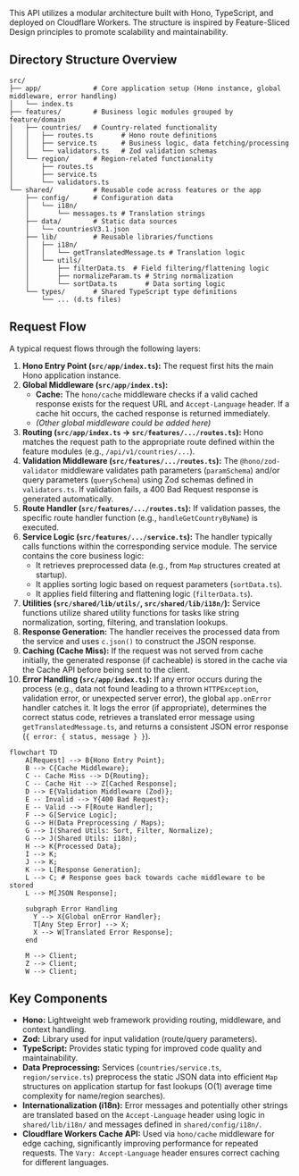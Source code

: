 This API utilizes a modular architecture built with Hono, TypeScript, and deployed on Cloudflare Workers. The structure is inspired by Feature-Sliced Design principles to promote scalability and maintainability.

## Directory Structure Overview

```
src/
├── app/             # Core application setup (Hono instance, global middleware, error handling)
│   └── index.ts
├── features/        # Business logic modules grouped by feature/domain
│   ├── countries/   # Country-related functionality
│   │   ├── routes.ts       # Hono route definitions
│   │   ├── service.ts      # Business logic, data fetching/processing
│   │   └── validators.ts   # Zod validation schemas
│   └── region/      # Region-related functionality
│       ├── routes.ts
│       ├── service.ts
│       └── validators.ts
└── shared/          # Reusable code across features or the app
    ├── config/      # Configuration data
    │   └── i18n/
    │       └── messages.ts # Translation strings
    ├── data/        # Static data sources
    │   └── countriesV3.1.json
    ├── lib/         # Reusable libraries/functions
    │   ├── i18n/
    │   │   └── getTranslatedMessage.ts # Translation logic
    │   └── utils/
    │       ├── filterData.ts  # Field filtering/flattening logic
    │       ├── normalizeParam.ts # String normalization
    │       └── sortData.ts       # Data sorting logic
    └── types/       # Shared TypeScript type definitions
        └── ... (d.ts files)
```

## Request Flow

A typical request flows through the following layers:

1.  **Hono Entry Point (`src/app/index.ts`):** The request first hits the main Hono application instance.
2.  **Global Middleware (`src/app/index.ts`):**
    - **Cache:** The `hono/cache` middleware checks if a valid cached response exists for the request URL and `Accept-Language` header. If a cache hit occurs, the cached response is returned immediately.
    - _(Other global middleware could be added here)_
3.  **Routing (`src/app/index.ts` -> `src/features/.../routes.ts`):** Hono matches the request path to the appropriate route defined within the feature modules (e.g., `/api/v1/countries/...`).
4.  **Validation Middleware (`src/features/.../routes.ts`):** The `@hono/zod-validator` middleware validates path parameters (`paramSchema`) and/or query parameters (`querySchema`) using Zod schemas defined in `validators.ts`. If validation fails, a 400 Bad Request response is generated automatically.
5.  **Route Handler (`src/features/.../routes.ts`):** If validation passes, the specific route handler function (e.g., `handleGetCountryByName`) is executed.
6.  **Service Logic (`src/features/.../service.ts`):** The handler typically calls functions within the corresponding service module. The service contains the core business logic:
    - It retrieves preprocessed data (e.g., from `Map` structures created at startup).
    - It applies sorting logic based on request parameters (`sortData.ts`).
    - It applies field filtering and flattening logic (`filterData.ts`).
7.  **Utilities (`src/shared/lib/utils/`, `src/shared/lib/i18n/`):** Service functions utilize shared utility functions for tasks like string normalization, sorting, filtering, and translation lookups.
8.  **Response Generation:** The handler receives the processed data from the service and uses `c.json()` to construct the JSON response.
9.  **Caching (Cache Miss):** If the request was not served from cache initially, the generated response (if cacheable) is stored in the cache via the Cache API before being sent to the client.
10. **Error Handling (`src/app/index.ts`):** If any error occurs during the process (e.g., data not found leading to a thrown `HTTPException`, validation error, or unexpected server error), the global `app.onError` handler catches it. It logs the error (if appropriate), determines the correct status code, retrieves a translated error message using `getTranslatedMessage.ts`, and returns a consistent JSON error response (`{ error: { status, message } }`).

```mermaid
flowchart TD
    A[Request] --> B{Hono Entry Point};
    B --> C{Cache Middleware};
    C -- Cache Miss --> D{Routing};
    C -- Cache Hit --> Z[Cached Response];
    D --> E{Validation Middleware (Zod)};
    E -- Invalid --> Y{400 Bad Request};
    E -- Valid --> F[Route Handler];
    F --> G[Service Logic];
    G --> H(Data Preprocessing / Maps);
    G --> I(Shared Utils: Sort, Filter, Normalize);
    G --> J(Shared Utils: i18n);
    H --> K{Processed Data};
    I --> K;
    J --> K;
    K --> L[Response Generation];
    L --> C; # Response goes back towards cache middleware to be stored
    L --> M[JSON Response];

    subgraph Error Handling
      Y --> X{Global onError Handler};
      T[Any Step Error] --> X;
      X --> W[Translated Error Response];
    end

    M --> Client;
    Z --> Client;
    W --> Client;
```

## Key Components

- **Hono:** Lightweight web framework providing routing, middleware, and context handling.
- **Zod:** Library used for input validation (route/query parameters).
- **TypeScript:** Provides static typing for improved code quality and maintainability.
- **Data Preprocessing:** Services (`countries/service.ts`, `region/service.ts`) preprocess the static JSON data into efficient `Map` structures on application startup for fast lookups (O(1) average time complexity for name/region searches).
- **Internationalization (i18n):** Error messages and potentially other strings are translated based on the `Accept-Language` header using logic in `shared/lib/i18n/` and messages defined in `shared/config/i18n/`.
- **Cloudflare Workers Cache API:** Used via `hono/cache` middleware for edge caching, significantly improving performance for repeated requests. The `Vary: Accept-Language` header ensures correct caching for different languages.
